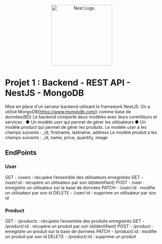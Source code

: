 <p align="center">
  <a href="http://nestjs.com/" target="blank"><img src="https://nestjs.com/img/logo-small.svg" width="200" alt="Nest Logo" /></a>
</p>

[circleci-image]: https://img.shields.io/circleci/build/github/nestjs/nest/master?token=abc123def456
[circleci-url]: https://circleci.com/gh/nestjs/nest

# Projet 1 : Backend - REST API - NestJS - MongoDB
Mise en place d'un serveur backend utilisant le framework NestJS. On a utilisé MongoDB(https://www.mongodb.com/) comme base de données(BD)
Le backend comporte deux modèles avec leurs contrôleurs et services :
● Un modèle *user* qui permet de gérer les utilisateurs
● Un modèle *product* qui permet de gérer les produits.
Le modèle *user* a les champs suivants : _id, firstname, lastname, address
Le modèle *produit* a les champs suivants : _id, name, price, quantity, image

## EndPoints
### User
GET - /users       :  récupère l’ensemble des utilisateurs enregistrés
GET - /user/:id    :  récupère un utilisateur par son id(identifiant)
POST - /user       :  enregistre un utilisateur sur la base de données
PATCH - /user/:id  :  modifie un utilisateur par son id
DELETE - /user/:id :  supprime un utilisateur par son id

### Product
  GET - /products       :   récupère l’ensemble des produits enregistrés
  GET - /product/:id    :   récupère un produit par son id(identifiant)
  POST - /product       :   enregistre un produit sur la base de données
  PATCH - /product/:id  :   modifie un produit par son id
  DELETE - /product/:id :   supprime un produit
